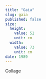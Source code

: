 ```yaml
---
title: "Gaia"
slug: gaia
published: false
size:
  height:
    value: 52
    unit: cm
  width:
    value: 73
    unit: cm
date: 1989
---
```


Collage
